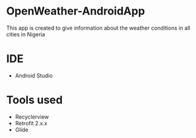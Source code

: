 # OpenWeather-AndroidApp
This app is created to give information about the weather conditions in all cities in Nigeria

# IDE
- Android Studio

# Tools used
- Recyclerview 
- Retrofit 2.x.x
- Glide

